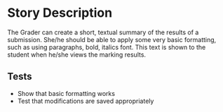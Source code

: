 Story Description
=================

The Grader can create a short, textual summary of the results of a submission. She/he should be able to apply some very basic formatting, such as using paragraphs, bold, italics font. This text is shown to the student when he/she views the marking results.

Tests
-----

-   Show that basic formatting works
-   Test that modifications are saved appropriately